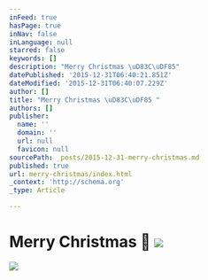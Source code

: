 ```yaml
---
inFeed: true
hasPage: true
inNav: false
inLanguage: null
starred: false
keywords: []
description: "Merry Christmas \uD83C\uDF85"
datePublished: '2015-12-31T06:40:21.851Z'
dateModified: '2015-12-31T06:40:07.229Z'
author: []
title: "Merry Christmas \uD83C\uDF85 "
authors: []
publisher:
  name: ''
  domain: ''
  url: null
  favicon: null
sourcePath: _posts/2015-12-31-merry-christmas.md
published: true
url: merry-christmas/index.html
_context: 'http://schema.org'
_type: Article

---
```

# Merry Christmas 🎅 ![](https://the-grid-user-content.s3-us-west-2.amazonaws.com/94e9b36e-dbbf-4489-8421-85ea7268f213.png)
![](https://the-grid-user-content.s3-us-west-2.amazonaws.com/ad876bef-c361-4104-a351-a4b2f68a3bce.png)
